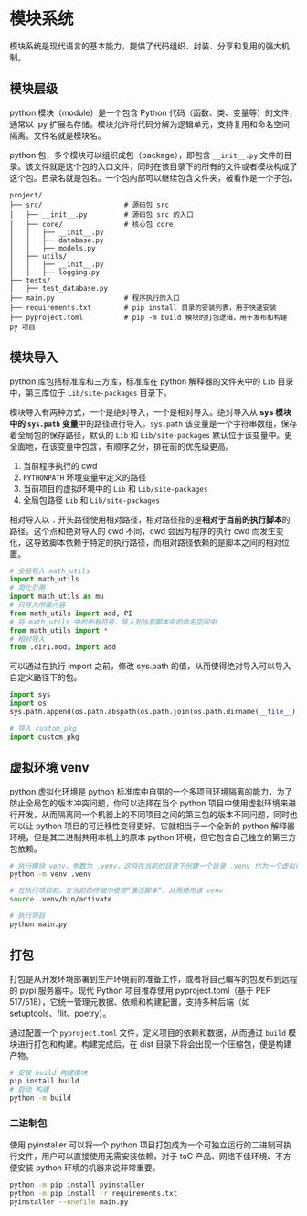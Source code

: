 # 模块系统
模块系统是现代语言的基本能力，提供了代码组织、封装、分享和复用的强大机制。

## 模块层级
python 模块（module）是一个包含 Python 代码（函数、类、变量等）的文件，通常以 .py 扩展名存储。模块允许将代码分解为逻辑单元，支持复用和命名空间隔离。文件名就是模块名。

python 包，多个模块可以组织成包（package），即包含 `__init__.py` 文件的目录。该文件就是这个包的入口文件，同时在该目录下的所有的文件或者模块构成了这个包。目录名就是包名。一个包内部可以继续包含文件夹，被看作是一个子包。

```
project/
├── src/                    # 源码包 src
│   ├── __init__.py         # 源码包 src 的入口
│   ├── core/               # 核心包 core
│   │   ├── __init__.py
│   │   ├── database.py
│   │   ├── models.py
│   ├── utils/
│   │   ├── __init__.py
│   │   ├── logging.py
├── tests/
│   ├── test_database.py
├── main.py                 # 程序执行的入口
├── requirements.txt        # pip install 目录的安装列表，用于快速安装
├── pyproject.toml          # pip -m build 模块的打包逻辑，用于发布和构建 py 项目
```

## 模块导入
python 库包括标准库和三方库，标准库在 python 解释器的文件夹中的 `Lib` 目录中，第三库位于 `Lib/site-packages` 目录下。

模块导入有两种方式，一个是绝对导入，一个是相对导入。绝对导入从 **sys 模块中的 `sys.path` 变量**中的路径进行导入。`sys.path` 该变量是一个字符串数组，保存着全局包的保存路径，默认的 `Lib` 和 `Lib/site-packages` 默认位于该变量中。更全面地，在该变量中包含，有顺序之分，排在前的优先级更高。
1. 当前程序执行的 cwd
2. `PYTHONPATH` 环境变量中定义的路径
3. 当前项目的虚拟环境中的 `Lib` 和 `Lib/site-packages`
4. 全局包路径 `Lib` 和 `Lib/site-packages`

相对导入以 `.` 开头路径使用相对路径，相对路径指的是**相对于当前的执行脚本**的路径。这个点和绝对导入的 cwd 不同，cwd 会因为程序的执行 cwd 而发生变化，这导致脚本依赖于特定的执行路径，而相对路径依赖的是脚本之间的相对位置。

```py
# 全局导入 math_utils
import math_utils
# 简化引用
import math_utils as mu
# 只导入所需内容
from math_utils import add, PI
# 将 math_utils 中的所有符号，导入到当前脚本中的命名空间中
from math_utils import *
# 相对导入
from .dir1.mod1 import add
```

可以通过在执行 import 之前，修改 sys.path 的值，从而使得绝对导入可以导入自定义路径下的包。
```py
import sys
import os
sys.path.append(os.path.abspath(os.path.join(os.path.dirname(__file__), "..")))

# 导入 custom_pkg
import custom_pkg
```

## 虚拟环境 venv
python 虚拟化环境是 python 标准库中自带的一个多项目环境隔离的能力，为了防止全局包的版本冲突问题，你可以选择在当个 python 项目中使用虚拟环境来进行开发，从而隔离同一个机器上的不同项目之间的第三包的版本不同问题，同时也可以让 python 项目的可迁移性变得更好。它就相当于一个全新的 python 解释器环境，但是其二进制共用本机上的原本 python 环境，但它包含自己独立的第三方包依赖。

```bash
# 执行模块 venv，参数为 .venv，这将在当前的目录下创建一个目录 .venv 作为一个虚拟环境
python -m venv .venv

# 在执行项目前，在当前的终端中使用“激活脚本”，从而使用该 venv
source .venv/bin/activate

# 执行项目
python main.py
```

## 打包
打包是从开发环境部署到生产环境前的准备工作，或者将自己编写的包发布到远程的 pypi 服务器中。现代 Python 项目推荐使用 pyproject.toml（基于 PEP 517/518），它统一管理元数据、依赖和构建配置，支持多种后端（如 setuptools、flit、poetry）。

通过配置一个 `pyproject.toml` 文件，定义项目的依赖和数据，从而通过 `build` 模块进行打包和构建。构建完成后，在 dist 目录下将会出现一个压缩包，便是构建产物。
```bash
# 安装 build 构建模块
pip install build
# 启动 构建
python -m build
```

### 二进制包
使用 pyinstaller 可以将一个 python 项目打包成为一个可独立运行的二进制可执行文件，用户可以直接使用无需安装依赖，对于 toC 产品、网络不佳环境、不方便安装 python 环境的机器来说非常重要。

```bash
python -m pip install pyinstaller
python -m pip install -r requirements.txt
pyinstaller --onefile main.py
```